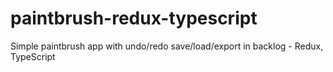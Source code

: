 # paintbrush-redux-typescript
Simple paintbrush app with undo/redo save/load/export in backlog - Redux, TypeScript 
